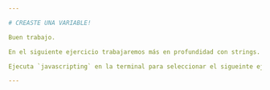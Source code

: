 ```yaml
---

# CREASTE UNA VARIABLE!

Buen trabajo.	

En el siguiente ejercicio trabajaremos más en profundidad con strings.

Ejecuta `javascripting` en la terminal para seleccionar el sigueinte ejercicio.

---
```

